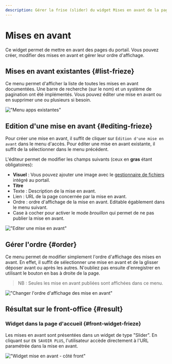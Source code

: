 ```yaml
---
description: Gérer la frise (slider) du widget Mises en avant de la page d'accueil du portail Isogeo
---
```

# Mises en avant

Ce widget permet de mettre en avant des pages du portail. Vous pouvez créer, modifier des mises en avant et gérer leur ordre d'affichage.

## Mises en avant existantes {#list-frieze}

Ce menu permet d'afficher la liste de toutes les mises en avant documentées. Une barre de recherche (sur le nom) et un système de pagination ont été implémentés. Vous pouvez éditer une mise en avant ou en supprimer une ou plusieurs si besoin. 

!["Menu apps existantes"](/assets/back_list_frieze.png)

## Edition d'une mise en avant {#editing-frieze}

Pour créer une mise en avant, il suffit de cliquer sur `Édition d'une mise en avant` dans le menu d'accès. Pour éditer une mise en avant existante, il suffit de la sélectionner dans le menu précédent.

L'éditeur permet de modifier les champs suivants (ceux en **gras** étant obligatoires):

* **Visuel** : Vous pouvez ajouter une image avec le [gestionnaire de fichiers](/medias/filesmanager.md) intégré au portail.
* **Titre**
* Texte : Description de la mise en avant.
* Lien : URL de la page concernée par la mise en avant.
* Ordre : ordre d'affichage de la mise en avant. Editable égablement dans le menu suivant.
* Case à cocher pour activer le mode *brouillon* qui permet de ne pas publier la mise en avant.

!["Editer une mise en avant"](/assets/back_edit_frieze.png)

## Gérer l'ordre {#order}

Ce menu permet de modifier simplement l'ordre d'affichage des mises en avant. 
En effet, il suffit de sélectionner une mise en avant et de la glisser déposer avant ou après les autres.
N'oubliez pas ensuite d'enregistrer en utilisant le bouton <i class="ti-save"></i> en bas à droite de la page.

> NB : Seules les mise en avant publiées sont affichées dans ce menu.

!["Changer l'ordre d'affichage des mise en avant"](/assets/back_order_frieze.png)

## Résultat sur le front-office {#result}

### Widget dans la page d'accueil {#front-widget-frieze}

Les mises en avant sont présentées dans un widget de type "Slider". En cliquant sur `EN SAVOIR PLUS`, l'utilisateur accède directement à l'URL paramétrée dans la mise en avant.

!["Widget mise en avant - côté front"](/assets/front_widget_frieze.png)